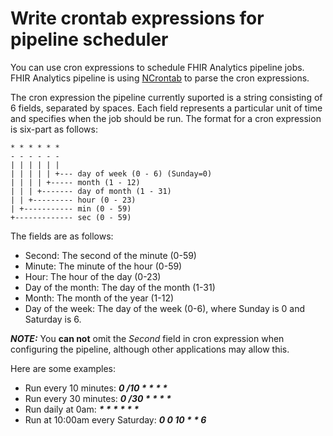 # Write crontab expressions for pipeline scheduler

You can use cron expressions to schedule FHIR Analytics pipeline jobs. FHIR Analytics pipeline is using [NCrontab](https://github.com/atifaziz/NCrontab) to parse the cron expressions.

The cron expression the pipeline currently suported is a string consisting of 6 fields, separated by spaces. Each field represents a particular unit of time and specifies when the job should be run. The format for a cron expression is six-part as follows:

    * * * * * *
    - - - - - -
    | | | | | |
    | | | | | +--- day of week (0 - 6) (Sunday=0)
    | | | | +----- month (1 - 12)
    | | | +------- day of month (1 - 31)
    | | +--------- hour (0 - 23)
    | +----------- min (0 - 59)
    +------------- sec (0 - 59)

The fields are as follows:

- Second: The second of the minute (0-59)
- Minute: The minute of the hour (0-59)
- Hour: The hour of the day (0-23)
- Day of the month: The day of the month (1-31)
- Month: The month of the year (1-12)
- Day of the week: The day of the week (0-6), where Sunday is 0 and Saturday is 6.

**_NOTE:_** You **can not** omit the *Second* field in cron expression when configuring the pipeline, although other applications may allow this. 

Here are some examples:

- Run every 10 minutes: ___0 /10 * * * *___
- Run every 30 minutes: ___0 /30 * * * *___  
- Run daily at 0am: ___* * * * * *___
- Run at 10:00am every Saturday:  ___0 0 10 * * 6___ 


